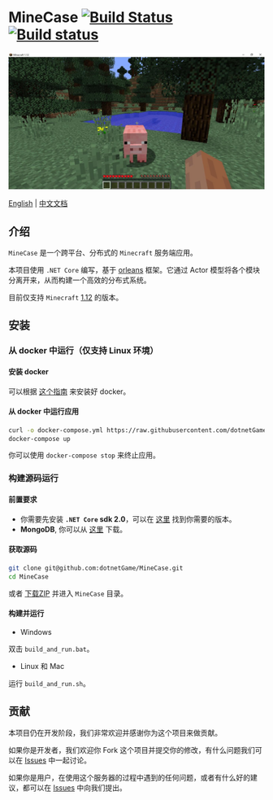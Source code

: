 # MineCase [![Build Status](https://travis-ci.org/dotnetGame/MineCase.svg?branch=master)](https://travis-ci.org/dotnetGame/MineCase) [![Build status](https://ci.appveyor.com/api/projects/status/w9h243k1lqee2ke5/branch/master?svg=true)](https://ci.appveyor.com/project/sunnycase/minecase/branch/master)

![Screenshots](screenshots/1.jpg)

[English](https://github.com/dotnetGame/MineCase/blob/master/Readme.md) | [中文文档](https://github.com/dotnetGame/MineCase/blob/master/Readme-zh.md)

## 介绍

`MineCase` 是一个跨平台、分布式的 `Minecraft` 服务端应用。

本项目使用 `.NET Core` 编写，基于 [orleans](https://github.com/dotnet/orleans) 框架。它通过 Actor 模型将各个模块分离开来，从而构建一个高效的分布式系统。

目前仅支持 `Minecraft` [1.12](https://minecraft.net/en-us/article/minecraft-112-pre-release-6) 的版本。

## 安装

### 从 docker 中运行（仅支持 Linux 环境）

#### 安装 docker

可以根据 [这个指南](https://yeasy.gitbooks.io/docker_practice/content/install/) 来安装好 docker。

#### 从 docker 中运行应用

```bash
curl -o docker-compose.yml https://raw.githubusercontent.com/dotnetGame/MineCase/master/build/docker/linux/docker-compose.yml
docker-compose up
```
你可以使用 `docker-compose stop` 来终止应用。

### 构建源码运行

#### 前置要求

* 你需要先安装 **`.NET Core` sdk 2.0**，可以在 [这里](https://www.microsoft.com/net/download) 找到你需要的版本。
* **MongoDB**, 你可以从 [这里](https://www.mongodb.com/download-center?jmp=nav#community) 下载。

#### 获取源码

```bash
git clone git@github.com:dotnetGame/MineCase.git
cd MineCase
```
或者 [下载ZIP](https://github.com/dotnetGame/MineCase/archive/master.zip) 并进入 `MineCase` 目录。

#### 构建并运行

* Windows

双击 `build_and_run.bat`。

* Linux 和 Mac

运行 `build_and_run.sh`。

## 贡献

本项目仍在开发阶段，我们非常欢迎并感谢你为这个项目来做贡献。

如果你是开发者，我们欢迎你 Fork 这个项目并提交你的修改，有什么问题我们可以在 [Issues](https://github.com/dotnetGame/MineCase/issues) 中一起讨论。

如果你是用户，在使用这个服务器的过程中遇到的任何问题，或者有什么好的建议，都可以在 [Issues](https://github.com/dotnetGame/MineCase/issues) 中向我们提出。

